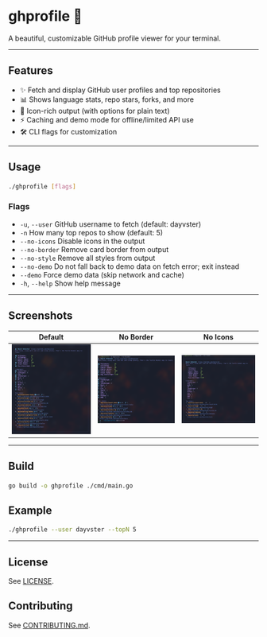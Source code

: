 # ghprofile 🚀

A beautiful, customizable GitHub profile viewer for your terminal.

---

## Features
- ✨ Fetch and display GitHub user profiles and top repositories
- 📊 Shows language stats, repo stars, forks, and more
- 🎨 Icon-rich output (with options for plain text)
- ⚡ Caching and demo mode for offline/limited API use
- 🛠️ CLI flags for customization

---

## Usage
```sh
./ghprofile [flags]
```

### Flags
- `-u`, `--user`        GitHub username to fetch (default: dayvster)
- `-n`                  How many top repos to show (default: 5)
- `--no-icons`          Disable icons in the output
- `--no-border`         Remove card border from output
- `--no-style`          Remove all styles from output
- `--no-demo`           Do not fall back to demo data on fetch error; exit instead
- `--demo`              Force demo data (skip network and cache)
- `-h`, `--help`        Show help message

---

## Screenshots
| Default | No Border | No Icons |
|---------|-----------|----------|
| ![ghprofile demo](screenshots/basic.png) | ![No border](screenshots/no-border.png) | ![No icons](screenshots/no-icons.png) |

---

## Build
```sh
go build -o ghprofile ./cmd/main.go
```

## Example
```sh
./ghprofile --user dayvster --topN 5
```

---

## License
See [LICENSE](LICENSE).

## Contributing
See [CONTRIBUTING.md](CONTRIBUTING.md).
